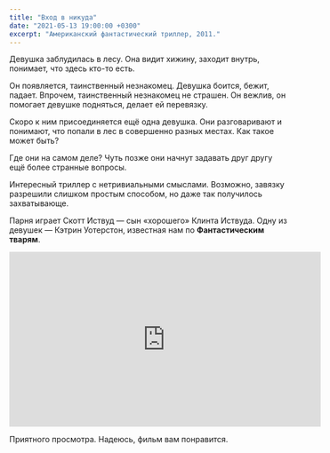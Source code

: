```yaml
---
title: "Вход в никуда"
date: "2021-05-13 19:00:00 +0300"
excerpt: "Американский фантастический триллер, 2011."
---
```


Девушка заблудилась в лесу. Она видит хижину, заходит внутрь, понимает, что здесь кто-то есть.

Он появляется, таинственный незнакомец. Девушка боится, бежит, падает. Впрочем, таинственный незнакомец не страшен. Он вежлив, он помогает девушке подняться, делает ей перевязку.

Скоро к ним присоединяется ещё одна девушка. Они разговаривают и понимают, что попали в лес в совершенно разных местах. Как такое может быть?

Где они на самом деле? Чуть позже они начнут задавать друг другу ещё более странные вопросы.

Интересный триллер с нетривиальными смыслами. Возможно, завязку разрешили слишком простым способом, но даже так получилось захватывающе.

Парня играет Скотт Иствуд — сын «хорошего» Клинта Иствуда. Одну из девушек — Кэтрин Уотерстон, известная нам по __Фантастическим тварям__.

<div class="video-wrapper">
    <iframe width="560" height="315" src="https://www.youtube.com/embed/fbaK7Cu4tls" title="YouTube video player" frameborder="0" allow="accelerometer; autoplay; clipboard-write; encrypted-media; gyroscope; picture-in-picture" allowfullscreen></iframe>
</div>

Приятного просмотра. Надеюсь, фильм вам понравится.